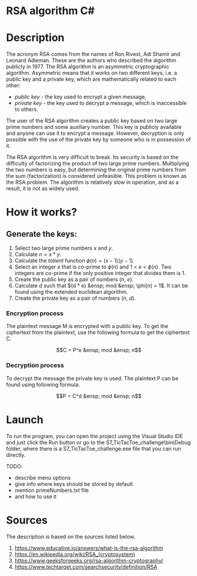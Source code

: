 # RSA algorithm C#


# Description
 
The acronym RSA comes from the names of Ron Rivest, Adi Shamir and Leonard Adleman. These are the authors who described the algorithm publicly in 1977. The RSA algorithm is an asymmetric cryptographic algorithm. Asymmetric means that it works on two different keys, i.e. a public key and a private key, which are mathematically related to each other:
- *public key* - the key used to encrypt a given message,
- *private key* - the key used to decrypt a message, which is inaccessible to others.

The user of the RSA algorithm creates a public key based on two large prime numbers and some auxiliary number. This key is publicly available and anyone can use it to encrypt a message. However, decryption is only possible with the use of the private key by someone who is in possession of it.

The RSA algorithm is very difficult to break. Its security is based on the difficulty of factorizing the product of two large prime numbers. Multiplying the two numbers is easy, but determining the original prime numbers from the sum (factorization) is considered unfeasible. This problem is known as the RSA problem. The algorithm is relatively slow in operation, and as a result, it is not as widely used.
 
# How it works?

## Generate the keys:

1. Select two large prime numbers *x* and *y*.
2. Calculate $n = x * y$.
3. Calculate the *totient* function $\phi(n) = (x-1)(y-1)$.
4. Select an integer *e* that is co-prime to $\phi(n)$ and 1 < *e* < $\phi(n)$. Two integers are co-prime if the only positive integer that divides them is 1.
5. Create the public key as a pair of numbers (*n*, *e*).
6. Calculate *d* such that $(d * e) &ensp; mod &ensp; \phi(n) = 1$. It can be found using the extended euclidean algorithm.
7. Create the private key as a pair of numbers (*n*, *d*).

### Encryption process

The plaintext message M is encrypted with a public key. To get the ciphertext from the plaintext, use the following formula to get the ciphertext C.

$$C = P^e &ensp; mod &ensp; n$$

### Decryption process

To decrypt the message the private key is used. The plaintext P can be found using following formula.

$$P = C^d &ensp; mod &ensp; n$$

# Launch

To run the program, you can open the project using the Visual Studio IDE and just click the Run button or go to the S7_TicTacToe_challenge\bin\Debug folder, where there is a S7_TicTacToe_challenge.exe file that you can run directly.

TODO:
- describe menu options
- give info where keys should be stored by default
- mention primeNumbers.txt file
- and how to use it

# Sources

The description is based on the sources listed below.
1. https://www.educative.io/answers/what-is-the-rsa-algorithm
2. https://en.wikipedia.org/wiki/RSA_(cryptosystem)
3. https://www.geeksforgeeks.org/rsa-algorithm-cryptography/
4. https://www.techtarget.com/searchsecurity/definition/RSA

